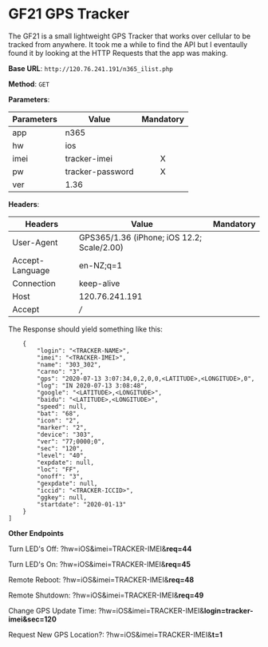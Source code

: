 # GF21 GPS Tracker
The GF21 is a small lightweight GPS Tracker that works over cellular to be tracked from anywhere. It took me a while to find the API but I eventaully found it by looking at the HTTP Requests that the app was making.

**Base URL**: `http://120.76.241.191/n365_ilist.php`

**Method**: `GET`

**Parameters**:

| Parameters | Value                    | Mandatory |
| ---------- | ------------------------ | :-------: |
| app        | n365                     |           |
| hw         | ios                      |           |
| imei       | tracker-imei             | X         |
| pw         | tracker-password         | X         |
| ver        | 1.36                     |           |

**Headers**:

| Headers         | Value                                      | Mandatory |
| --------------- | -------------------------------------------| :-------: |
| User-Agent      | GPS365/1.36 (iPhone; iOS 12.2; Scale/2.00) |           |
| Accept-Language | en-NZ;q=1                                  |           |
| Connection      | keep-alive                                 |           |
| Host            | 120.76.241.191                             |           |
| Accept          | */*                                        |           |

The Response should yield something like this:

```[
    {
        "login": "<TRACKER-NAME>",
        "imei": "<TRACKER-IMEI>",
        "name": "303_302",
        "carno": "3",
        "gps": "2020-07-13 3:07:34,0,2,0,0,<LATITUDE>,<LONGITUDE>,0",
        "log": "IN 2020-07-13 3:08:48",
        "google": "<LATITUDE>,<LONGITUDE>",
        "baidu": "<LATITUDE>,<LONGITUDE>",
        "speed": null,
        "bat": "68",
        "icon": "2",
        "marker": "2",
        "device": "303",
        "ver": "77;0000;0",
        "sec": "120",
        "level": "40",
        "expdate": null,
        "loc": "FF",
        "onoff": "3",
        "gexpdate": null,
        "iccid": "<TRACKER-ICCID>",
        "ggkey": null,
        "startdate": "2020-01-13"
    }
]
```

**Other Endpoints**

Turn LED's Off: ?hw=iOS&imei=TRACKER-IMEI&**req=44**
    
Turn LED's On: ?hw=iOS&imei=TRACKER-IMEI&**req=45**
    
Remote Reboot: ?hw=iOS&imei=TRACKER-IMEI&**req=48**
    
Remote Shutdown: ?hw=iOS&imei=TRACKER-IMEI&**req=49**
    
Change GPS Update Time: ?hw=iOS&imei=TRACKER-IMEI&**login=tracker-imei&sec=120**

Request New GPS Location?: ?hw=iOS&imei=TRACKER-IMEI&**t=1**
